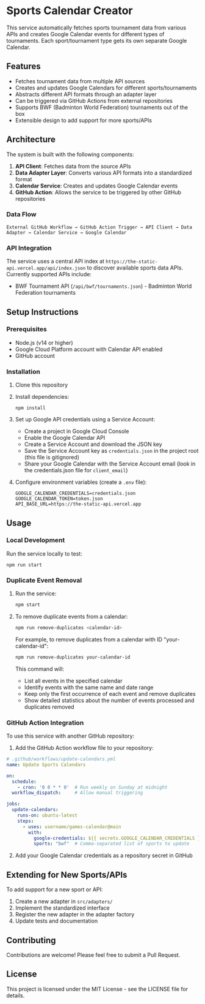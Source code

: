 # Sports Calendar Creator

This service automatically fetches sports tournament data from various APIs and creates Google Calendar events for different types of tournaments. Each sport/tournament type gets its own separate Google Calendar.

## Features

- Fetches tournament data from multiple API sources
- Creates and updates Google Calendars for different sports/tournaments
- Abstracts different API formats through an adapter layer
- Can be triggered via GitHub Actions from external repositories
- Supports BWF (Badminton World Federation) tournaments out of the box
- Extensible design to add support for more sports/APIs

## Architecture

The system is built with the following components:

1. **API Client**: Fetches data from the source APIs
2. **Data Adapter Layer**: Converts various API formats into a standardized format
3. **Calendar Service**: Creates and updates Google Calendar events
4. **GitHub Action**: Allows the service to be triggered by other GitHub repositories

### Data Flow

```
External GitHub Workflow → GitHub Action Trigger → API Client → Data Adapter → Calendar Service → Google Calendar
```

### API Integration

The service uses a central API index at `https://the-static-api.vercel.app/api/index.json` to discover available sports data APIs. Currently supported APIs include:

- BWF Tournament API (`/api/bwf/tournaments.json`) - Badminton World Federation tournaments

## Setup Instructions

### Prerequisites

- Node.js (v14 or higher)
- Google Cloud Platform account with Calendar API enabled
- GitHub account

### Installation

1. Clone this repository
2. Install dependencies:
   ```
   npm install
   ```

3. Set up Google API credentials using a Service Account:
   - Create a project in Google Cloud Console
   - Enable the Google Calendar API
   - Create a Service Account and download the JSON key
   - Save the Service Account key as `credentials.json` in the project root (this file is gitignored)
   - Share your Google Calendar with the Service Account email (look in the credentials.json file for `client_email`)

4. Configure environment variables (create a `.env` file):
   ```
   GOOGLE_CALENDAR_CREDENTIALS=credentials.json
   GOOGLE_CALENDAR_TOKEN=token.json
   API_BASE_URL=https://the-static-api.vercel.app
   ```

## Usage

### Local Development

Run the service locally to test:

```
npm run start
```

### Duplicate Event Removal

1. Run the service:
   ```bash
   npm start
   ```

2. To remove duplicate events from a calendar:
   ```bash
   npm run remove-duplicates <calendar-id>
   ```
   
   For example, to remove duplicates from a calendar with ID "your-calendar-id":
   ```bash
   npm run remove-duplicates your-calendar-id
   ```

   This command will:
   - List all events in the specified calendar
   - Identify events with the same name and date range
   - Keep only the first occurrence of each event and remove duplicates
   - Show detailed statistics about the number of events processed and duplicates removed

### GitHub Action Integration

To use this service with another GitHub repository:

1. Add the GitHub Action workflow file to your repository:

```yaml
# .github/workflows/update-calendars.yml
name: Update Sports Calendars

on:
  schedule:
    - cron: '0 0 * * 0'  # Run weekly on Sunday at midnight
  workflow_dispatch:     # Allow manual triggering

jobs:
  update-calendars:
    runs-on: ubuntu-latest
    steps:
      - uses: username/games-calendar@main
        with:
          google-credentials: ${{ secrets.GOOGLE_CALENDAR_CREDENTIALS }}
          sports: "bwf"  # Comma-separated list of sports to update
```

2. Add your Google Calendar credentials as a repository secret in GitHub

## Extending for New Sports/APIs

To add support for a new sport or API:

1. Create a new adapter in `src/adapters/`
2. Implement the standardized interface
3. Register the new adapter in the adapter factory
4. Update tests and documentation

## Contributing

Contributions are welcome! Please feel free to submit a Pull Request.

## License

This project is licensed under the MIT License - see the LICENSE file for details.

